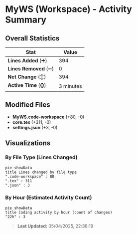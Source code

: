 # MyWS (Workspace) - Activity Summary 

## Overall Statistics

| Stat                   | Value                                                             |
| ---------------------- | ----------------------------------------------------------------- |
| **Lines Added** (➕)   | 394                                          |
| **Lines Removed** (➖) | 0                                        |
| **Net Change** (↕)    | 394                |
| **Active Time** (⌚)   | 3 minutes |


## Modified Files
- **MyWS.code-workspace** (+80, -0)
- **core.tex** (+311, -0)
- **settings.json** (+3, -0)

## Visualizations

### By File Type (Lines Changed)

```mermaid
pie showData
title Lines changed by file type
".code-workspace" : 80
".tex" : 311
".json" : 3
```

### By Hour (Estimated Activity Count)

```mermaid
pie showData
title Coding activity by hour (count of changes)
"22h" : 3
```


> **Last Updated:** 05/04/2025, 22:38:19